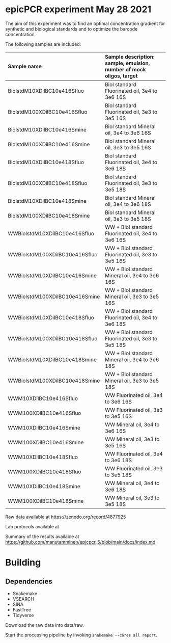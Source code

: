 # epicPCR experiment May 28 2021

The aim of this experiment was to find an optimal concentration gradient for synthetic and biological standards and to optimize the barcode concentration

The following samples are included:

| Sample name | Sample description: sample, emulsion, number of mock oligos, target  |
| :--- | :--- |
|BiolstdM10XDilBC10e416Sfluo|Biol standard	Fluorinated oil, 3e4 to 3e6	16S|
|BiolstdM100XDilBC10e416Sfluo|Biol standard	Fluorinated oil, 3e3 to 3e5	16S|
|BiolstdM10XDilBC10e416Smine|Biol standard	Mineral oil, 3e4 to 3e6	16S|
|BiolstdM100XDilBC10e416Smine|Biol standard	Mineral oil, 3e3 to 3e5	16S	|
|BiolstdM10XDilBC10e418Sfluo|Biol standard	Fluorinated oil, 3e4 to 3e6	18S|
|BiolstdM100XDilBC10e418Sfluo|Biol standard	Fluorinated oil, 3e3 to 3e5 18S|
|BiolstdM10XDilBC10e418Smine|Biol standard	Mineral oil, 3e4 to 3e6	18S|
|BiolstdM100XDilBC10e418Smine|Biol standard	Mineral oil, 3e3 to 3e5	18S|
|WWBiolstdM10XDilBC10e416Sfluo|WW + Biol standard	Fluorinated oil, 3e4 to 3e6	16S	|
|WWBiolstdM100XDilBC10e416Sfluo|WW + Biol standard	Fluorinated oil, 3e3 to 3e5	16S|
|WWBiolstdM10XDilBC10e416Smine|WW + Biol standard	Mineral oil, 3e4 to 3e6	16S|
|WWBiolstdM100XDilBC10e416Smine|WW + Biol standard	Mineral oil, 3e3 to 3e5	16S	|
|WWBiolstdM10XDilBC10e418Sfluo|WW + Biol standard	Fluorinated oil, 3e4 to 3e6	18S|
|WWBiolstdM100XDilBC10e418Sfluo|WW + Biol standard	Fluorinated oil, 3e3 to 3e5	18S|
|WWBiolstdM10XDilBC10e418Smine|WW + Biol standard	Mineral oil, 3e4 to 3e6	18S|
|WWBiolstdM100XDilBC10e418Smine|WW + Biol standard	Mineral oil, 3e3 to 3e5	18S|
|WWM10XDilBC10e416Sfluo|WW	Fluorinated oil, 3e4 to 3e6	16S|
|WWM100XDilBC10e416Sfluo|WW	Fluorinated oil, 3e3 to 3e5	16S|
|WWM10XDilBC10e416Smine|WW	Mineral oil, 3e4 to 3e6	16S	|
|WWM100XDilBC10e416Smine|WW	Mineral oil, 3e3 to 3e5	16S|
|WWM10XDilBC10e418Sfluo|WW	Fluorinated oil, 3e4 to 3e6	18S|
|WWM100XDilBC10e418Sfluo|WW	Fluorinated oil, 3e3 to 3e5	18S|
|WWM10XDilBC10e418Smine|WW	Mineral oil, 3e4 to 3e6	18S|
|WWM100XDilBC10e418Smine|WW	Mineral oil, 3e3 to 3e5	18S|


Raw data available at https://zenodo.org/record/4877925

Lab protocols available at 

Summary of the results available at https://github.com/manutamminen/epicpcr_5/blob/main/docs/index.md


# Building

## Dependencies

- Snakemake
- VSEARCH
- SINA
- FastTree
- Tidyverse

Download the raw data into data/raw.

Start the processing pipeline by invoking `snakemake --cores all report`.


